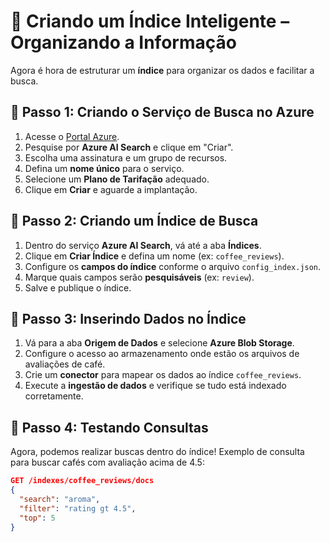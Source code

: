 # 📖 Criando um Índice Inteligente – Organizando a Informação

Agora é hora de estruturar um **índice** para organizar os dados e facilitar a busca.  

## 📌 Passo 1: Criando o Serviço de Busca no Azure
1. Acesse o [Portal Azure](https://portal.azure.com).
2. Pesquise por **Azure AI Search** e clique em "Criar".
3. Escolha uma assinatura e um grupo de recursos.
4. Defina um **nome único** para o serviço.
5. Selecione um **Plano de Tarifação** adequado.
6. Clique em **Criar** e aguarde a implantação.

## 📌 Passo 2: Criando um Índice de Busca
1. Dentro do serviço **Azure AI Search**, vá até a aba **Índices**.
2. Clique em **Criar Índice** e defina um nome (ex: `coffee_reviews`).
3. Configure os **campos do índice** conforme o arquivo `config_index.json`.
4. Marque quais campos serão **pesquisáveis** (ex: `review`).
5. Salve e publique o índice.

## 📌 Passo 3: Inserindo Dados no Índice
1. Vá para a aba **Origem de Dados** e selecione **Azure Blob Storage**.
2. Configure o acesso ao armazenamento onde estão os arquivos de avaliações de café.
3. Crie um **conector** para mapear os dados ao índice `coffee_reviews`.
4. Execute a **ingestão de dados** e verifique se tudo está indexado corretamente.

## 📌 Passo 4: Testando Consultas
Agora, podemos realizar buscas dentro do índice! Exemplo de consulta para buscar cafés com avaliação acima de 4.5:

```json
GET /indexes/coffee_reviews/docs
{
  "search": "aroma",
  "filter": "rating gt 4.5",
  "top": 5
}
